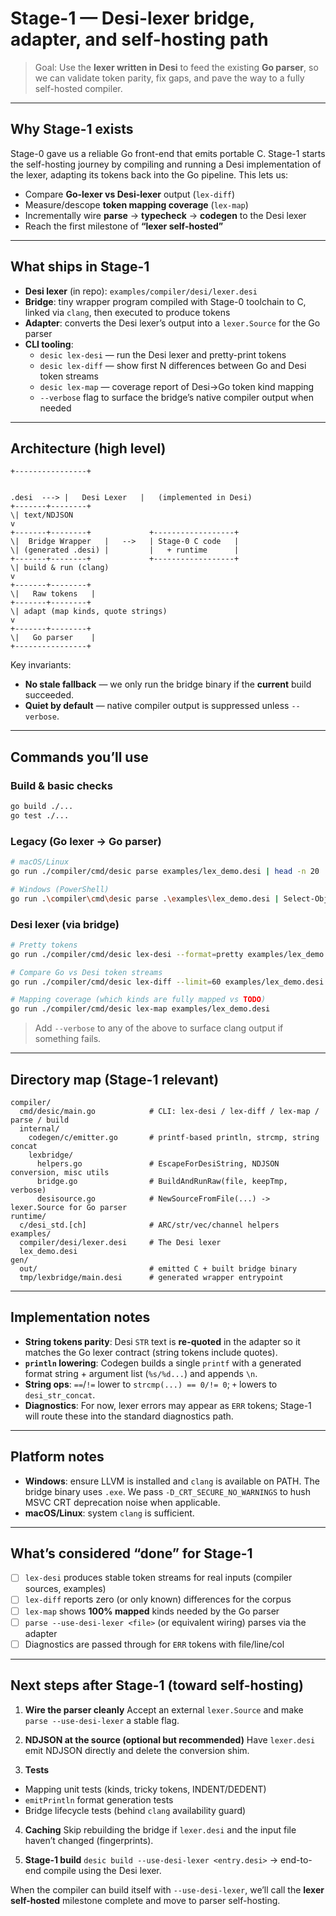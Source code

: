 # Stage-1 — Desi-lexer bridge, adapter, and self-hosting path

> Goal: Use the **lexer written in Desi** to feed the existing **Go parser**, so we can validate token parity, fix gaps, and pave the way to a fully self-hosted compiler.

---

## Why Stage-1 exists

Stage-0 gave us a reliable Go front-end that emits portable C. Stage-1 starts the self-hosting journey by compiling and running a Desi implementation of the lexer, adapting its tokens back into the Go pipeline. This lets us:

- Compare **Go-lexer vs Desi-lexer** output (`lex-diff`)
- Measure/descope **token mapping coverage** (`lex-map`)
- Incrementally wire **parse** → **typecheck** → **codegen** to the Desi lexer
- Reach the first milestone of **“lexer self-hosted”**

---

## What ships in Stage-1

- **Desi lexer** (in repo): `examples/compiler/desi/lexer.desi`
- **Bridge**: tiny wrapper program compiled with Stage-0 toolchain to C, linked via `clang`, then executed to produce tokens
- **Adapter**: converts the Desi lexer’s output into a `lexer.Source` for the Go parser
- **CLI tooling**:
  - `desic lex-desi` — run the Desi lexer and pretty-print tokens
  - `desic lex-diff` — show first N differences between Go and Desi token streams
  - `desic lex-map` — coverage report of Desi→Go token kind mapping
  - `--verbose` flag to surface the bridge’s native compiler output when needed

---

## Architecture (high level)



```
+----------------+


.desi  ---> |   Desi Lexer   |   (implemented in Desi)
+-------+--------+
\| text/NDJSON
v
+-------+--------+             +------------------+
\|  Bridge Wrapper   |   -->   | Stage-0 C code   |
\| (generated .desi) |         |   + runtime      |
+-------+--------+             +------------------+
\| build & run (clang)
v
+-------+--------+
\|   Raw tokens   |
+-------+--------+
\| adapt (map kinds, quote strings)
v
+-------+--------+
\|   Go parser    |
+----------------+

````

Key invariants:

- **No stale fallback** — we only run the bridge binary if the **current** build succeeded.
- **Quiet by default** — native compiler output is suppressed unless `--verbose`.

---

## Commands you’ll use

### Build & basic checks

```bash
go build ./...
go test ./...
```

### Legacy (Go lexer → Go parser)

```bash
# macOS/Linux
go run ./compiler/cmd/desic parse examples/lex_demo.desi | head -n 20

# Windows (PowerShell)
go run .\compiler\cmd\desic parse .\examples\lex_demo.desi | Select-Object -First 20
```

### Desi lexer (via bridge)

```bash
# Pretty tokens
go run ./compiler/cmd/desic lex-desi --format=pretty examples/lex_demo.desi | head -n 30

# Compare Go vs Desi token streams
go run ./compiler/cmd/desic lex-diff --limit=60 examples/lex_demo.desi

# Mapping coverage (which kinds are fully mapped vs TODO)
go run ./compiler/cmd/desic lex-map examples/lex_demo.desi
```

> Add `--verbose` to any of the above to surface clang output if something fails.

---

## Directory map (Stage-1 relevant)

```
compiler/
  cmd/desic/main.go            # CLI: lex-desi / lex-diff / lex-map / parse / build
  internal/
    codegen/c/emitter.go       # printf-based println, strcmp, string concat
    lexbridge/
      helpers.go               # EscapeForDesiString, NDJSON conversion, misc utils
      bridge.go                # BuildAndRunRaw(file, keepTmp, verbose)
      desisource.go            # NewSourceFromFile(...) -> lexer.Source for Go parser
runtime/
  c/desi_std.[ch]              # ARC/str/vec/channel helpers
examples/
  compiler/desi/lexer.desi     # The Desi lexer
  lex_demo.desi
gen/
  out/                         # emitted C + built bridge binary
  tmp/lexbridge/main.desi      # generated wrapper entrypoint
```

---

## Implementation notes

* **String tokens parity**: Desi `STR` text is **re-quoted** in the adapter so it matches the Go lexer contract (string tokens include quotes).
* **`println` lowering**: Codegen builds a single `printf` with a generated format string + argument list (`%s/%d...`) and appends `\n`.
* **String ops**: `==`/`!=` lower to `strcmp(...) == 0/!= 0`; `+` lowers to `desi_str_concat`.
* **Diagnostics**: For now, lexer errors may appear as `ERR` tokens; Stage-1 will route these into the standard diagnostics path.

---

## Platform notes

* **Windows**: ensure LLVM is installed and `clang` is available on PATH. The bridge binary uses `.exe`. We pass `-D_CRT_SECURE_NO_WARNINGS` to hush MSVC CRT deprecation noise when applicable.
* **macOS/Linux**: system `clang` is sufficient.

---

## What’s considered “done” for Stage-1

* [ ] `lex-desi` produces stable token streams for real inputs (compiler sources, examples)
* [ ] `lex-diff` reports zero (or only known) differences for the corpus
* [ ] `lex-map` shows **100% mapped** kinds needed by the Go parser
* [ ] `parse --use-desi-lexer <file>` (or equivalent wiring) parses via the adapter
* [ ] Diagnostics are passed through for `ERR` tokens with file/line/col

---

## Next steps after Stage-1 (toward self-hosting)

1. **Wire the parser cleanly**
   Accept an external `lexer.Source` and make `parse --use-desi-lexer` a stable flag.

2. **NDJSON at the source (optional but recommended)**
   Have `lexer.desi` emit NDJSON directly and delete the conversion shim.

3. **Tests**

* Mapping unit tests (kinds, tricky tokens, INDENT/DEDENT)
* `emitPrintln` format generation tests
* Bridge lifecycle tests (behind `clang` availability guard)

4. **Caching**
   Skip rebuilding the bridge if `lexer.desi` and the input file haven’t changed (fingerprints).

5. **Stage-1 build**
   `desic build --use-desi-lexer <entry.desi>` → end-to-end compile using the Desi lexer.

When the compiler can build itself with `--use-desi-lexer`, we’ll call the **lexer self-hosted** milestone complete and move to parser self-hosting.

